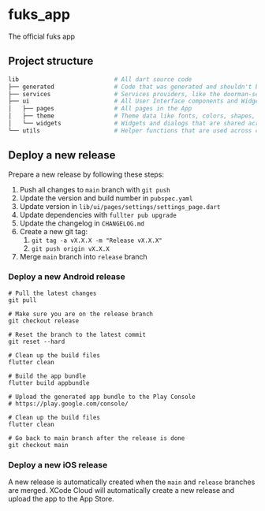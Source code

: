 # fuks_app

The official fuks app

## Project structure

```bash
lib                           # All dart source code
├── generated                 # Code that was generated and shouldn't be touched!
├── services                  # Services providers, like the doorman-service, for UI components
├── ui                        # All User Interface components and Widgets
│   ├── pages                 # All pages in the App
│   ├── theme                 # Theme data like fonts, colors, shapes, etc.
│   └── widgets               # Widgets and dialogs that are shared across pages
└── utils                     # Helper functions that are used across components
```

## Deploy a new release

Prepare a new release by following these steps:

1. Push all changes to `main` branch with `git push`
2. Update the version and build number in `pubspec.yaml`
3. Update version in `lib/ui/pages/settings/settings_page.dart`
4. Update dependencies with `fullter pub upgrade`
5. Update the changelog in `CHANGELOG.md`
6. Create a new git tag:
    1. `git tag -a vX.X.X -m "Release vX.X.X"`
    2. `git push origin vX.X.X`
7. Merge `main` branch into `release` branch

### Deploy a new Android release

```shell
# Pull the latest changes
git pull

# Make sure you are on the release branch
git checkout release

# Reset the branch to the latest commit
git reset --hard

# Clean up the build files
flutter clean

# Build the app bundle
flutter build appbundle

# Upload the generated app bundle to the Play Console
# https://play.google.com/console/

# Clean up the build files
flutter clean

# Go back to main branch after the release is done
git checkout main

```

### Deploy a new iOS release

A new release is automatically created when the `main` and `release` branches are merged. XCode
Cloud will automatically create a new release and upload the app to the App Store.
